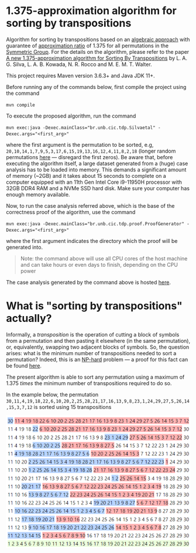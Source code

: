 # 1.375-approximation algorithm for sorting by transpositions

Algorithm for sorting by transpositions based on an [algebraic approach](https://en.m.wikipedia.org/wiki/Abstract_algebra) with guarantee of [approximation ratio](https://en.m.wikipedia.org/wiki/Approximation_algorithm) of 1.375 for all permutations in the [Symmetric Group](https://en.wikipedia.org/wiki/Symmetric_group). For the details on the algorithm, please refer to the paper [A new 1.375-approximation algorithm for Sorting By Transpositions](https://almob.biomedcentral.com/articles/10.1186/s13015-022-00205-z) by L. A. G. Silva, L. A. B. Kowada, N. R. Rocco and M. E. M. T. Walter.

This project requires Maven version 3.6.3+ and Java JDK 11+.

Before running any of the commands below, first compile the project using the command

`mvn compile`

To execute the proposed algorithm, run the command

`mvn exec:java -Dexec.mainClass="br.unb.cic.tdp.Silvaetal" -Dexec.args="<first_arg>"`

where the first argument is the permutation to be sorted, e.g, `20,10,14,1,7,9,5,3,17,6,15,19,13,16,12,4,11,8,2,18` (longer random permutations [here](https://github.com/luizaugustogarcia/tdp1375/tree/master/src/main/resources/datasets) &mdash; disregard the first zeros). Be aware that, before executing the algorithm itself, a large dataset generated from a (huge) case analysis has to be loaded into memory. This demands a significant amount of memory (~2GB) and it takes about 15 seconds to complete on a computer equipped with an 11th Gen Intel Core i9-11950H processor with 32GB DDR4 RAM and a NVMe SSD hard disk. Make sure your computer has enough memory available.

Now, to run the case analysis referred above, which is the base of the correctness proof of the algorithm, use the command

`mvn exec:java -Dexec.mainClass="br.unb.cic.tdp.proof.ProofGenerator" -Dexec.args="<first_arg>"`

where the first argument indicates the directory which the proof will be generated into.

> Note: the command above will use all CPU cores of the host machine and can take hours or even days to finish, depending on the CPU power

The case analysis generated by the command above is hosted [here](http://tdp1375proof.s3-website.us-east-2.amazonaws.com/).

# What is "sorting by transpositions" actually?

Informally, a _transposition_ is the operation of cutting a block of symbols from a permutation and then pasting it elsewhere (in the same permutation), or, equivalently, swapping two adjacent blocks of symbols. So, the question arises: what is the minimum number of transpositions needed to sort a permutation? Indeed, this is an [NP-hard](https://en.wikipedia.org/wiki/NP-hardness) problem  &mdash; a proof for this fact can be found [here](https://epubs.siam.org/doi/abs/10.1137/110851390).

The present algorithm is able to sort any permutation using a maximum of 1.375 _times_ the minimum number of transpositions required to do so.

In the example below, the permutation `30,11,4,19,18,22,6,10,20,2,25,28,21,17,16,13,9,8,23,1,24,29,27,5,26,14,15,3,7,12` is sorted using 15 transpositions

<div align="center">
    <img src="sbt-example.png">
</div>
